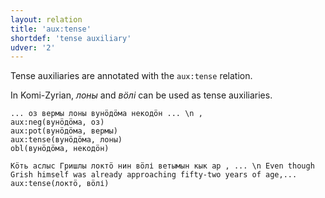 ```yaml
---
layout: relation
title: 'aux:tense'
shortdef: 'tense auxiliary'
udver: '2'
---
```


Tense auxiliaries are annotated with the `aux:tense` relation.

In Komi-Zyrian, _лоны_ and _вӧлі_ can be used as tense auxiliaries.

~~~ sdparse
... оз вермы лоны вунӧдӧма некодӧн ... \n ,
aux:neg(вунӧдӧма, оз)
aux:pot(вунӧдӧма, вермы)
aux:tense(вунӧдӧма, лоны)
obl(вунӧдӧма, некодӧн)
~~~

~~~ sdparse
Кӧть аслыс Гришлы локтӧ нин вӧлі ветымын кык ар , ... \n Even though Grish himself was already approaching fifty-two years of age,...
aux:tense(локтӧ, вӧлі)
~~~

<!-- Interlanguage links updated Po 11. listopadu 2024, 20:10:30 CET -->
